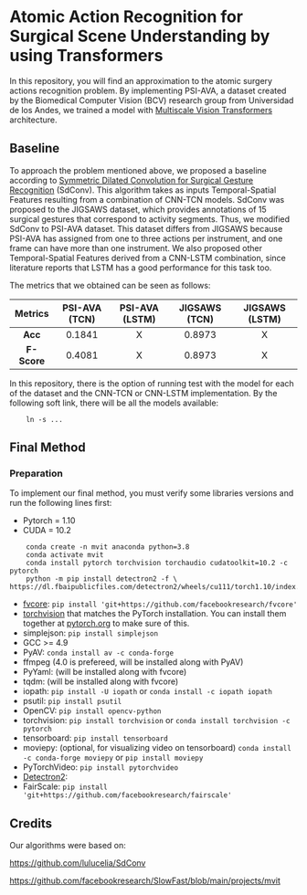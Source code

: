 # Atomic Action Recognition for Surgical Scene Understanding by using Transformers

In this repository, you will find an approximation to the atomic surgery actions recognition problem. By implementing PSI-AVA, a dataset created by the Biomedical Computer Vision (BCV) research group from Universidad de los Andes, we trained a model with [Multiscale Vision Transformers](https://arxiv.org/abs/2104.11227.pdf) architecture.

## Baseline

To approach the problem mentioned above, we proposed a baseline according to [Symmetric Dilated Convolution for Surgical Gesture Recognition](https://arxiv.org/pdf/2007.06373.pdf) (SdConv). This algorithm takes as inputs Temporal-Spatial Features resulting from a combination of CNN-TCN models. SdConv was proposed to the JIGSAWS dataset, which provides annotations of 15 surgical gestures that correspond to activity segments. Thus, we modified SdConv to PSI-AVA dataset. This dataset differs from JIGSAWS because PSI-AVA has assigned from one to three actions per instrument, and one frame can have more than one instrument. We also proposed other Temporal-Spatial Features derived from a CNN-LSTM combination, since literature reports that LSTM has a good performance for this task too.

The metrics that we obtained can be seen as follows:

| Metrics | PSI-AVA (TCN) | PSI-AVA (LSTM) | JIGSAWS (TCN) | JIGSAWS (LSTM) |
| :-------------: | :-------------: | :-------------: | :-------------: | :-------------: | 
| **Acc** | 0.1841 | X | 0.8973 | X |
| **F-Score** | 0.4081 | X | 0.8973 | X |

In this repository, there is the option of running test with the model for each of the dataset and the CNN-TCN or CNN-LSTM implementation. By the following soft link, there will be all the models available:

```
    ln -s ...
```

## Final Method

### Preparation

To implement our final method, you must verify some libraries versions and run the following lines first:
- Pytorch = 1.10
- CUDA = 10.2

```
    conda create -n mvit anaconda python=3.8
    conda activate mvit
    conda install pytorch torchvision torchaudio cudatoolkit=10.2 -c pytorch
    python -m pip install detectron2 -f \ https://dl.fbaipublicfiles.com/detectron2/wheels/cu111/torch1.10/index.html
```
- [fvcore](https://github.com/facebookresearch/fvcore/): `pip install 'git+https://github.com/facebookresearch/fvcore'`
- [torchvision](https://github.com/pytorch/vision/) that matches the PyTorch installation.
  You can install them together at [pytorch.org](https://pytorch.org) to make sure of this.
- simplejson: `pip install simplejson`
- GCC >= 4.9
- PyAV: `conda install av -c conda-forge`
- ffmpeg (4.0 is prefereed, will be installed along with PyAV)
- PyYaml: (will be installed along with fvcore)
- tqdm: (will be installed along with fvcore)
- iopath: `pip install -U iopath` or `conda install -c iopath iopath`
- psutil: `pip install psutil`
- OpenCV: `pip install opencv-python`
- torchvision: `pip install torchvision` or `conda install torchvision -c pytorch`
- tensorboard: `pip install tensorboard`
- moviepy: (optional, for visualizing video on tensorboard) `conda install -c conda-forge moviepy` or `pip install moviepy`
- PyTorchVideo: `pip install pytorchvideo`
- [Detectron2](https://github.com/facebookresearch/detectron2):
- FairScale: `pip install 'git+https://github.com/facebookresearch/fairscale'`

## Credits

Our algorithms were based on:

https://github.com/lulucelia/SdConv

https://github.com/facebookresearch/SlowFast/blob/main/projects/mvit


